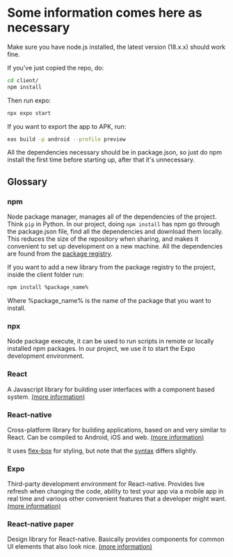# Some information comes here as necessary

Make sure you have node.js installed, the latest version (18.x.x) should work fine.

If you've just copied the repo, do:

```bash
cd client/
npm install
```
Then run expo:
```bash
npx expo start
```

If you want to export the app to APK, run:
```bash
eas build -p android --profile preview
```

All the dependencies necessary should be in package.json, so just do npm install
the first time before starting up, after that it's unnecessary.

## Glossary
### npm
Node package manager, manages all of the dependencies of the project. Think ```pip``` in Python. In our project, doing ```npm install``` has npm go through the package.json file, find all the dependencies and download them locally. This reduces the size of the repository when sharing, and makes it convenient to set up development on a new machine. All the dependencies are found from the [package registry](https://www.npmjs.com/).

If you want to add a new library from the package registry to the project, inside the client folder run:
```bash
npm install %package_name%
```
Where %package_name% is the name of the package that you want to install.
### npx
Node package execute, it can be used to run scripts in remote or locally installed npm packages. In our project, we use it to start the Expo development environment.
### React
A Javascript library for building user interfaces with a component based system. [(more information)](https://reactjs.org/docs/getting-started.html)
### React-native
Cross-platform library for building applications, based on and very similar to React. Can be compiled to Android, iOS and web. [(more information)](https://reactnative.dev/docs/getting-started)

It uses [flex-box](https://css-tricks.com/snippets/css/a-guide-to-flexbox/) for styling, but note that the [syntax](https://reactnative.dev/docs/0.70/flexbox) differs slightly.
### Expo
Third-party development environment for React-native. Provides live refresh when changing the code, ability to test your app via a mobile app in real time and various other convenient features that a developer might want. [(more information)](https://docs.expo.dev/)
### React-native paper
Design library for React-native. Basically provides components for common UI elements that also look nice. [(more information)](https://callstack.github.io/react-native-paper/docs/components/ActivityIndicator)
